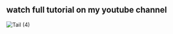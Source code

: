 ## watch full tutorial on my youtube channel

![Tail (4)](https://github.com/user-attachments/assets/684fe9f3-b6cd-485d-a000-94047fd014e2)
